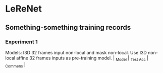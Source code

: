 # LeReNet

## Something-something training records

### Experiment 1

Models: I3D 32 frames input non-local and mask non-local. Use I3D non-local affine 32 frames inputs as pre-training model.
| <sub>Model</sub> | <sub>Test Acc</sub> | <sub>Commens</sub> | 
